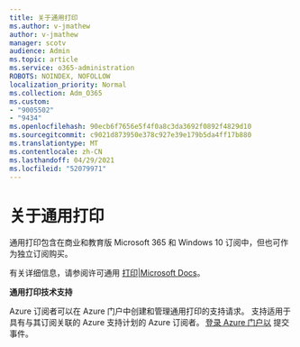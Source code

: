 ```yaml
---
title: 关于通用打印
ms.author: v-jmathew
author: v-jmathew
manager: scotv
audience: Admin
ms.topic: article
ms.service: o365-administration
ROBOTS: NOINDEX, NOFOLLOW
localization_priority: Normal
ms.collection: Adm_O365
ms.custom:
- "9005502"
- "9434"
ms.openlocfilehash: 90ecb6f7656e5f4f0a8c3da3692f0892f4829d10
ms.sourcegitcommit: c9021d873950e378c927e39e179b5da4ff17b880
ms.translationtype: MT
ms.contentlocale: zh-CN
ms.lasthandoff: 04/29/2021
ms.locfileid: "52079971"
---
```

# <a name="about-universal-print"></a>关于通用打印

通用打印包含在商业和教育版 Microsoft 365 和 Windows 10 订阅中，但也可作为独立订阅购买。

有关详细信息，请参阅许可通用 [打印|Microsoft Docs](https://docs.microsoft.com/universal-print/fundamentals/universal-print-license)。

**通用打印技术支持**

Azure 订阅者可以在 Azure 门户中创建和管理通用打印的支持请求。 支持适用于具有与其订阅关联的 Azure 支持计划的 Azure 订阅者。 [登录 Azure 门户以](https://ms.portal.azure.com/#blade/Microsoft_Azure_Support/HelpAndSupportBlade/newsupportrequest) 提交事件。